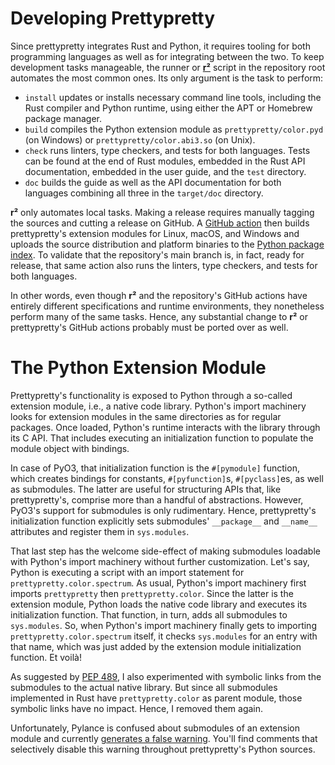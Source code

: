 # Developing Prettypretty

Since prettypretty integrates Rust and Python, it requires tooling for both
programming languages as well as for integrating between the two. To keep
development tasks manageable, the runner or
[**r²**](https://github.com/apparebit/prettypretty/blob/main/rr.sh) script in
the repository root automates the most common ones. Its only argument is the
task to perform:

  * `install` updates or installs necessary command line tools, including the
    Rust compiler and Python runtime, using either the APT or Homebrew package
    manager.
  * `build` compiles the Python extension module as `prettypretty/color.pyd` (on
    Windows) or `prettypretty/color.abi3.so` (on Unix).
  * `check` runs linters, type checkers, and tests for both languages. Tests can
    be found at the end of Rust modules, embedded in the Rust API documentation,
    embedded in the user guide, and the `test` directory.
  * `doc` builds the guide as well as the API documentation for both languages
    combining all three in the `target/doc` directory.

**r²** only automates local tasks. Making a release requires manually tagging
the sources and cutting a release on GitHub. A [GitHub
action](https://github.com/apparebit/prettypretty/actions) then builds
prettypretty's extension modules for Linux, macOS, and Windows and uploads the
source distribution and platform binaries to the [Python package
index](https://pypi.org/project/prettypretty/). To validate that the
repository's main branch is, in fact, ready for release, that same action also
runs the linters, type checkers, and tests for both languages.

In other words, even though **r²** and the repository's GitHub actions have
entirely different specifications and runtime environments, they nonetheless
perform many of the same tasks. Hence, any substantial change to **r²** or
prettypretty's GitHub actions probably must be ported over as well.


# The Python Extension Module

Prettypretty's functionality is exposed to Python through a so-called extension
module, i.e., a native code library. Python's import machinery looks for
extension modules in the same directories as for regular packages. Once loaded,
Python's runtime interacts with the library through its C API. That includes
executing an initialization function to populate the module object with
bindings.

In case of PyO3, that initialization function is the `#[pymodule]` function,
which creates bindings for constants, `#[pyfunction]`s, `#[pyclass]`es, as well
as submodules. The latter are useful for structuring APIs that, like
prettypretty's, comprise more than a handful of abstractions. However, PyO3's
support for submodules is only rudimentary. Hence, prettypretty's initialization
function explicitly sets submodules' `__package__` and `__name__` attributes and
register them in `sys.modules`.

That last step has the welcome side-effect of making submodules loadable with
Python's import machinery without further customization. Let's say, Python is
executing a script with an import statement for `prettypretty.color.spectrum`.
As usual, Python's import machinery first imports `prettypretty` then
`prettypretty.color`. Since the latter is the extension module, Python loads the
native code library and executes its initialization function. That function, in
turn, adds all submodules to `sys.modules`. So, when Python's import machinery
finally gets to importing `prettypretty.color.spectrum` itself, it checks
`sys.modules` for an entry with that name, which was just added by the extension
module initialization function. Et voilà!

As suggested by [PEP 489](https://peps.python.org/pep-0489/), I also
experimented with symbolic links from the submodules to the actual native
library. But since all submodules implemented in Rust have `prettypretty.color`
as parent module, those symbolic links have no impact. Hence, I removed them
again.

Unfortunately, Pylance is confused about submodules of an extension module and
currently [generates a false
warning](https://github.com/microsoft/pylance-release/issues/6269). You'll find
comments that selectively disable this warning throughout prettypretty's Python
sources.
